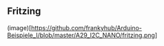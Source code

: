 ## Fritzing


(image)[https://github.com/frankyhub/Arduino-Beispiele_I/blob/master/A29_I2C_NANO/fritzing.png]
